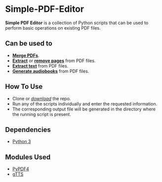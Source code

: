 # **Simple-PDF-Editor**

**Simple PDF Editor** is a collection of Python scripts that can be used to perform basic operations on existing PDF files.

## **Can be used to**

- [**Merge PDFs**](Simple_Pdf_Merger.py).
- [**Extract**](Simple_Pdf_Page_Extractor.py) or [**remove pages**](Simple_Pdf_Page_Remover.py) from PDF files.
- [**Extract text**](Simple_Pdf_Text_Extractor.py) from PDF files.
- [**Generate audiobooks**](Simple_Pdf_To_Audio_Book_Converter.py) from PDF files.

## **How To Use**

- Clone or [*download*](https://github.com/sriharsha2000/Simple-PDF-Editor/archive/master.zip) the repo.
- Run any of the scripts individually and enter the requested information.
- The corresponding output file will be generated in the directory where the running script is present.

## **Dependencies**

- [Python 3](https://www.python.org/downloads/)

## **Modules Used**

- [PyPDF4](https://pypi.org/project/PyPDF4/)
- [gTTS](https://pypi.org/project/gTTS/)
